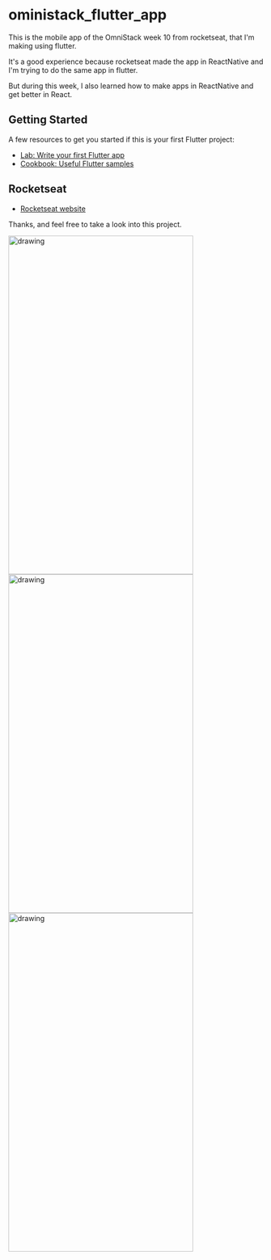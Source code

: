 # oministack_flutter_app

This is the mobile app of the OmniStack week 10 from rocketseat, that I'm making using flutter.

It's a good experience because rocketseat made the app in ReactNative and I'm trying to do the same app in flutter.

But during this week, I also learned how to make apps in ReactNative and get better in React. 

## Getting Started

A few resources to get you started if this is your first Flutter project:

- [Lab: Write your first Flutter app](https://flutter.dev/docs/get-started/codelab)
- [Cookbook: Useful Flutter samples](https://flutter.dev/docs/cookbook)

## Rocketseat

   - [Rocketseat website](https://rocketseat.com.br/)

Thanks, and feel free to take a look into this project.




<img src="https://1drv.ms/v/s!Ap7eUZGC3gUwgZMtdTcrlES_DHmdQg?e=Doqjcl" alt="drawing" width="365" height="670"/>

<img src="https://1drv.ms/u/s!Ap7eUZGC3gUwgZMumd0a7Lnf_fY_5w?e=ZbNlAf" alt="drawing" width="365" height="670"/>

<img src="https://cdn.discordapp.com/attachments/572841858179399683/667539505971986432/Screenshot_20200116-222247.jpg" alt="drawing" width="365" height="670"/>




